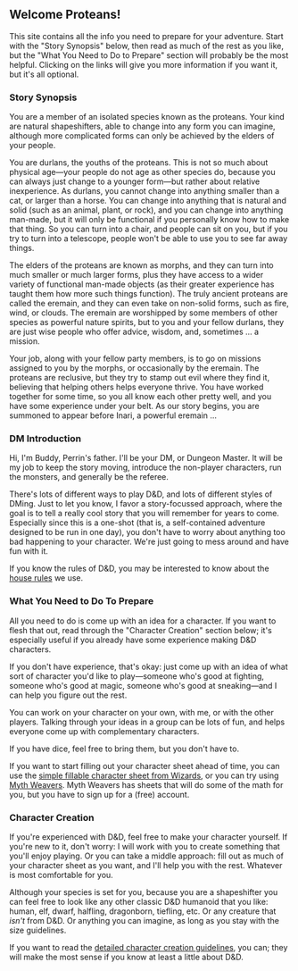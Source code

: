 ## Welcome Proteans!

This site contains all the info you need to prepare for your adventure.  Start with the "Story
Synopsis" below, then read as much of the rest as you like, but the "What You Need to Do to Prepare"
section will probably be the most helpful.  Clicking on the links will give you more information if
you want it, but it's all optional.

### Story Synopsis

You are a member of an isolated species known as the proteans.  Your kind are natural shapeshifters,
able to change into any form you can imagine, although more complicated forms can only be achieved
by the elders of your people.

You are durlans, the youths of the proteans.  This is not so much about physical age—your people do
not age as other species do, because you can always just change to a younger form—but rather about
relative inexperience.  As durlans, you cannot change into anything smaller than a cat, or larger
than a horse.  You can change into anything that is natural and solid (such as an animal, plant, or
rock), and you can change into anything man-made, but it will only be functional if you personally
know how to make that thing.  So you can turn into a chair, and people can sit on you, but if you
try to turn into a telescope, people won't be able to use you to see far away things.

The elders of the proteans are known as morphs, and they can turn into much smaller or much larger
forms, plus they have access to a wider variety of functional man-made objects (as their greater
experience has taught them how more such things function).  The truly ancient proteans are called
the eremain, and they can even take on non-solid forms, such as fire, wind, or clouds.  The eremain
are worshipped by some members of other species as powerful nature spirits, but to you and your
fellow durlans, they are just wise people who offer advice, wisdom, and, sometimes ... a mission.

Your job, along with your fellow party members, is to go on missions assigned to you by the morphs,
or occasionally by the eremain.  The proteans are reclusive, but they try to stamp out evil where
they find it, believing that helping others helps everyone thrive.  You have worked together for
some time, so you all know each other pretty well, and you have some experience under your belt.  As
our story begins, you are summoned to appear before Inari, a powerful eremain ...

### DM Introduction

Hi, I'm Buddy, Perrin's father.  I'll be your DM, or Dungeon Master.  It will be my job to keep the
story moving, introduce the non-player characters, run the monsters, and generally be the referee.

There's lots of different ways to play D&D, and lots of different styles of DMing.  Just to let you
know, I favor a story-focussed approach, where the goal is to tell a really cool story that you will
remember for years to come.  Especially since this is a one-shot (that is, a self-contained
adventure designed to be run in one day), you don't have to worry about anything too bad happening
to your character.  We're just going to mess around and have fun with it.

If you know the rules of D&D, you may be interested to know about the [house rules][HR] we use.

### What You Need to Do To Prepare

All you need to do is come up with an idea for a character.  If you want to flesh that out, read
through the "Character Creation" section below; it's especially useful if you already have some
experience making D&D characters.

If you don't have experience, that's okay: just come up with an idea of what sort of character you'd
like to play—someone who's good at fighting, someone who's good at magic, someone who's good at
sneaking—and I can help you figure out the rest.

You can work on your character on your own, with me, or with the other players.  Talking through
your ideas in a group can be lots of fun, and helps everyone come up with complementary characters.

If you have dice, feel free to bring them, but you don't have to.

If you want to start filling out your character sheet ahead of time, you can use the [simple
fillable character sheet from Wizards][CS], or you can try using [Myth Weavers][MW].  Myth Weavers
has sheets that will do some of the math for you, but you have to sign up for a (free) account.

### Character Creation

If you're experienced with D&D, feel free to make your character yourself.  If you're new to it,
don't worry: I will work with you to create something that you'll enjoy playing.  Or you can take a
middle approach: fill out as much of your character sheet as you want, and I'll help you with the
rest.  Whatever is most comfortable for you.

Although your species is set for you, because you are a shapeshifter you can feel free to look like
any other classic D&D humanoid that you like: human, elf, dwarf, halfling, dragonborn, tiefling,
etc.  Or any creature that _isn't_ from D&D.  Or anything you can imagine, as long as you stay with
the size guidelines.

If you want to read the [detailed character creation guidelines][CC], you can;
they will make the most sense if you know at least a little about D&D.



[CC]: character-creation.html
[HR]: house-rules.html
[CS]: https://media.wizards.com/2016/dnd/downloads/5E_CharacterSheet_Fillable.pdf
[MW]: https://www.myth-weavers.com
